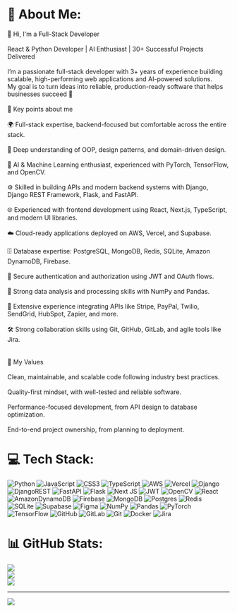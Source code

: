 # 💫 About Me:
👋 Hi, I'm a Full-Stack Developer<br><br>React & Python Developer | AI Enthusiast | 30+ Successful Projects Delivered<br><br>I’m a passionate full-stack developer with 3+ years of experience building scalable, high-performing web applications and AI-powered solutions.<br>My goal is to turn ideas into reliable, production-ready software that helps businesses succeed 🚀<br><br>🚀 Key points about me<br><br>🌍 Full-stack expertise, backend-focused but comfortable across the entire stack.<br><br>🧠 Deep understanding of OOP, design patterns, and domain-driven design.<br><br>🤖 AI & Machine Learning enthusiast, experienced with PyTorch, TensorFlow, and OpenCV.<br><br>⚙️ Skilled in building APIs and modern backend systems with Django, Django REST Framework, Flask, and FastAPI.<br><br>🌐 Experienced with frontend development using React, Next.js, TypeScript, and modern UI libraries.<br><br>☁️ Cloud-ready applications deployed on AWS, Vercel, and Supabase.<br><br>🗄️ Database expertise: PostgreSQL, MongoDB, Redis, SQLite, Amazon DynamoDB, Firebase.<br><br>🔐 Secure authentication and authorization using JWT and OAuth flows.<br><br>🧪 Strong data analysis and processing skills with NumPy and Pandas.<br><br>🧩 Extensive experience integrating APIs like Stripe, PayPal, Twilio, SendGrid, HubSpot, Zapier, and more.<br><br>🛠 Strong collaboration skills using Git, GitHub, GitLab, and agile tools like Jira.<br><br><br>🌟 My Values<br><br>Clean, maintainable, and scalable code following industry best practices.<br><br>Quality-first mindset, with well-tested and reliable software.<br><br>Performance-focused development, from API design to database optimization.<br><br>End-to-end project ownership, from planning to deployment.


# 💻 Tech Stack:
![Python](https://img.shields.io/badge/python-3670A0?style=for-the-badge&logo=python&logoColor=ffdd54) ![JavaScript](https://img.shields.io/badge/javascript-%23323330.svg?style=for-the-badge&logo=javascript&logoColor=%23F7DF1E) ![CSS3](https://img.shields.io/badge/css3-%231572B6.svg?style=for-the-badge&logo=css3&logoColor=white) ![TypeScript](https://img.shields.io/badge/typescript-%23007ACC.svg?style=for-the-badge&logo=typescript&logoColor=white) ![AWS](https://img.shields.io/badge/AWS-%23FF9900.svg?style=for-the-badge&logo=amazon-aws&logoColor=white) ![Vercel](https://img.shields.io/badge/vercel-%23000000.svg?style=for-the-badge&logo=vercel&logoColor=white) ![Django](https://img.shields.io/badge/django-%23092E20.svg?style=for-the-badge&logo=django&logoColor=white) ![DjangoREST](https://img.shields.io/badge/DJANGO-REST-ff1709?style=for-the-badge&logo=django&logoColor=white&color=ff1709&labelColor=gray) ![FastAPI](https://img.shields.io/badge/FastAPI-005571?style=for-the-badge&logo=fastapi) ![Flask](https://img.shields.io/badge/flask-%23000.svg?style=for-the-badge&logo=flask&logoColor=white) ![Next JS](https://img.shields.io/badge/Next-black?style=for-the-badge&logo=next.js&logoColor=white) ![JWT](https://img.shields.io/badge/JWT-black?style=for-the-badge&logo=JSON%20web%20tokens) ![OpenCV](https://img.shields.io/badge/opencv-%23white.svg?style=for-the-badge&logo=opencv&logoColor=white) ![React](https://img.shields.io/badge/react-%2320232a.svg?style=for-the-badge&logo=react&logoColor=%2361DAFB) ![AmazonDynamoDB](https://img.shields.io/badge/Amazon%20DynamoDB-4053D6?style=for-the-badge&logo=Amazon%20DynamoDB&logoColor=white) ![Firebase](https://img.shields.io/badge/firebase-a08021?style=for-the-badge&logo=firebase&logoColor=ffcd34) ![MongoDB](https://img.shields.io/badge/MongoDB-%234ea94b.svg?style=for-the-badge&logo=mongodb&logoColor=white) ![Postgres](https://img.shields.io/badge/postgres-%23316192.svg?style=for-the-badge&logo=postgresql&logoColor=white) ![Redis](https://img.shields.io/badge/redis-%23DD0031.svg?style=for-the-badge&logo=redis&logoColor=white) ![SQLite](https://img.shields.io/badge/sqlite-%2307405e.svg?style=for-the-badge&logo=sqlite&logoColor=white) ![Supabase](https://img.shields.io/badge/Supabase-3ECF8E?style=for-the-badge&logo=supabase&logoColor=white) ![Figma](https://img.shields.io/badge/figma-%23F24E1E.svg?style=for-the-badge&logo=figma&logoColor=white) ![NumPy](https://img.shields.io/badge/numpy-%23013243.svg?style=for-the-badge&logo=numpy&logoColor=white) ![Pandas](https://img.shields.io/badge/pandas-%23150458.svg?style=for-the-badge&logo=pandas&logoColor=white) ![PyTorch](https://img.shields.io/badge/PyTorch-%23EE4C2C.svg?style=for-the-badge&logo=PyTorch&logoColor=white) ![TensorFlow](https://img.shields.io/badge/TensorFlow-%23FF6F00.svg?style=for-the-badge&logo=TensorFlow&logoColor=white) ![GitHub](https://img.shields.io/badge/github-%23121011.svg?style=for-the-badge&logo=github&logoColor=white) ![GitLab](https://img.shields.io/badge/gitlab-%23181717.svg?style=for-the-badge&logo=gitlab&logoColor=white) ![Git](https://img.shields.io/badge/git-%23F05033.svg?style=for-the-badge&logo=git&logoColor=white) ![Docker](https://img.shields.io/badge/docker-%230db7ed.svg?style=for-the-badge&logo=docker&logoColor=white) ![Jira](https://img.shields.io/badge/jira-%230A0FFF.svg?style=for-the-badge&logo=jira&logoColor=white)
# 📊 GitHub Stats:
![](https://github-readme-stats.vercel.app/api?username=Augmentum1&theme=dark&hide_border=false&include_all_commits=false&count_private=false)<br/>
![](https://nirzak-streak-stats.vercel.app/?user=Augmentum1&theme=dark&hide_border=false)<br/>
![](https://github-readme-stats.vercel.app/api/top-langs/?username=Augmentum1&theme=dark&hide_border=false&include_all_commits=false&count_private=false&layout=compact)

---
[![](https://visitcount.itsvg.in/api?id=Augmentum1&icon=0&color=0)](https://visitcount.itsvg.in)

<!-- Proudly created with GPRM ( https://gprm.itsvg.in ) -->
